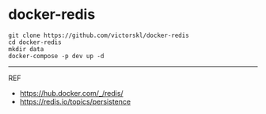 # docker-redis

```
git clone https://github.com/victorskl/docker-redis
cd docker-redis
mkdir data
docker-compose -p dev up -d
```

---

REF

- https://hub.docker.com/_/redis/
- https://redis.io/topics/persistence